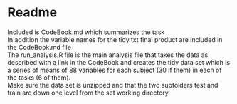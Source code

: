 Readme
========================================================
Included is CodeBook.md which summarizes the task  
In addition the variable names for the tidy.txt final product are included in the CodeBook.md file  
The run_analysis.R file is the main analysis file that takes the data as described with a link in the CodeBook and creates the tidy data set which is a series of means of 88 variables for each subject (30 if them) in each of the tasks (6 of them).  
Make sure the data set is unzipped and that the two subfolders test and train are down one level from the set working directory.
